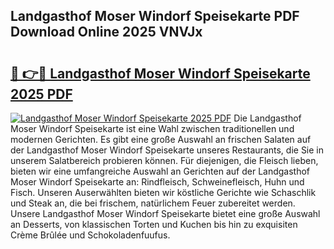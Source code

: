 ## Landgasthof Moser Windorf Speisekarte PDF Download Online 2025 VNVJx

# <h2><a href="http://gceb0i.nevu.top/?p=Landgasthof+Moser+Windorf+Speisekarte">🔗 👉🔴 Landgasthof Moser Windorf Speisekarte 2025 PDF</a></h2>

[![Landgasthof Moser Windorf Speisekarte 2025 PDF](https://i.imgur.com/dBaPXMq.png)](http://gceb0i.nevu.top/?p=Landgasthof+Moser+Windorf+Speisekarte)
Die Landgasthof Moser Windorf Speisekarte ist eine Wahl zwischen traditionellen und modernen Gerichten. Es gibt eine große Auswahl an frischen Salaten auf der Landgasthof Moser Windorf Speisekarte unseres Restaurants, die Sie in unserem Salatbereich probieren können. Für diejenigen, die Fleisch lieben, bieten wir eine umfangreiche Auswahl an Gerichten auf der Landgasthof Moser Windorf Speisekarte an: Rindfleisch, Schweinefleisch, Huhn und Fisch. Unseren Auserwählten bieten wir köstliche Gerichte wie Schaschlik und Steak an, die bei frischem, natürlichem Feuer zubereitet werden. Unsere Landgasthof Moser Windorf Speisekarte bietet eine große Auswahl an Desserts, von klassischen Torten und Kuchen bis hin zu exquisiten Crème Brûlée und Schokoladenfuufus.

